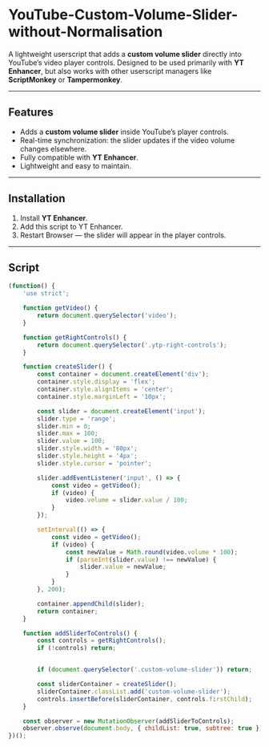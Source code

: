 # YouTube-Custom-Volume-Slider-without-Normalisation

A lightweight userscript that adds a **custom volume slider** directly into YouTube’s video player controls. Designed to be used primarily with **YT Enhancer**, but also works with other userscript managers like **ScriptMonkey** or **Tampermonkey**.

---

## Features

- Adds a **custom volume slider** inside YouTube’s player controls.  
- Real-time synchronization: the slider updates if the video volume changes elsewhere.  
- Fully compatible with **YT Enhancer**.  
- Lightweight and easy to maintain.

---

## Installation

1. Install **YT Enhancer**.  
2. Add this script to YT Enhancer.  
3. Restart Browser — the slider will appear in the player controls.  

---

## Script
```javascript
(function() {
    'use strict';

    function getVideo() {
        return document.querySelector('video');
    }

    function getRightControls() {
        return document.querySelector('.ytp-right-controls');
    }

    function createSlider() {
        const container = document.createElement('div');
        container.style.display = 'flex';
        container.style.alignItems = 'center';
        container.style.marginLeft = '10px';

        const slider = document.createElement('input');
        slider.type = 'range';
        slider.min = 0;
        slider.max = 100;
        slider.value = 100;
        slider.style.width = '80px';
        slider.style.height = '4px';
        slider.style.cursor = 'pointer';

        slider.addEventListener('input', () => {
            const video = getVideo();
            if (video) {
                video.volume = slider.value / 100;
            }
        });

        setInterval(() => {
            const video = getVideo();
            if (video) {
                const newValue = Math.round(video.volume * 100);
                if (parseInt(slider.value) !== newValue) {
                    slider.value = newValue;
                }
            }
        }, 200);

        container.appendChild(slider);
        return container;
    }

    function addSliderToControls() {
        const controls = getRightControls();
        if (!controls) return;


        if (document.querySelector('.custom-volume-slider')) return;

        const sliderContainer = createSlider();
        sliderContainer.classList.add('custom-volume-slider');
        controls.insertBefore(sliderContainer, controls.firstChild);
    }

    const observer = new MutationObserver(addSliderToControls);
    observer.observe(document.body, { childList: true, subtree: true });
})();

```

